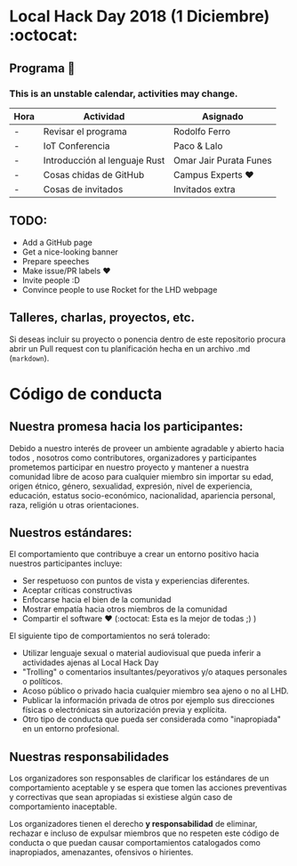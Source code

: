 # Local Hack Day 2018 (1 Diciembre) :octocat:

## Programa :calendar:
### This is an unstable calendar, activities may change.

| Hora | Actividad | Asignado |
|------|-----------|----------|
| - |Revisar el programa| Rodolfo Ferro|
| - | IoT Conferencia | Paco & Lalo |
| - | Introducción al lenguaje Rust| Omar Jair Purata Funes|
| - | Cosas chidas de GitHub | Campus Experts :heart: |
| - | Cosas de invitados | Invitados extra |

## TODO:
* Add a GitHub page
* Get a nice-looking banner
* Prepare speeches
* Make issue/PR labels :heart:
* Invite people :D
* Convince people to use Rocket for the LHD webpage

## Talleres, charlas, proyectos, etc.

Si deseas incluir su proyecto o ponencia dentro de este repositorio procura
abrir un Pull request con tu planificación hecha en un archivo .md (`markdown`).

# Código de conducta

## Nuestra promesa hacia los participantes:

Debido a nuestro interés de proveer un ambiente agradable y abierto hacia todos
, nosotros como contributores, organizadores y participantes prometemos
participar en nuestro proyecto y mantener a nuestra comunidad libre de acoso
para cualquier miembro sin importar su edad, origen étnico, género, sexualidad,
expresión, nivel de experiencia, educación, estatus socio-económico,
nacionalidad, apariencia personal, raza, religión u otras orientaciones.

## Nuestros estándares:

El comportamiento que contribuye a crear un entorno positivo hacia nuestros
participantes incluye:

* Ser respetuoso con puntos de vista y experiencias diferentes.
* Aceptar críticas constructivas
* Enfocarse hacia el bien de la comunidad
* Mostrar empatía hacia otros miembros de la comunidad
* Compartir el software :heart: (:octocat: Esta es la mejor de todas ;) )

El siguiente tipo de comportamientos no será tolerado:

* Utilizar lenguaje sexual o material audiovisual que pueda inferir a
actividades ajenas al Local Hack Day
* "Trolling" o comentarios insultantes/peyorativos y/o ataques personales o
políticos.
* Acoso público o privado hacia cualquier miembro sea ajeno o no al LHD.
* Publicar la información privada de otros por ejemplo sus direcciones físicas
o electrónicas sin autorización previa y explícita.
* Otro tipo de conducta que pueda ser considerada como "inapropiada" en un
entorno profesional.

## Nuestras responsabilidades

Los organizadores son responsables de clarificar los estándares de un
comportamiento aceptable y se espera que tomen las acciones preventivas y
correctivas que sean apropiadas si existiese algún caso de comportamiento
inaceptable.

Los organizadores tienen el derecho **y responsabilidad** de eliminar, rechazar e
incluso de expulsar miembros que no respeten este código de conducta o que
puedan causar comportamientos catalogados como inapropiados, amenazantes,
ofensivos o hirientes.
